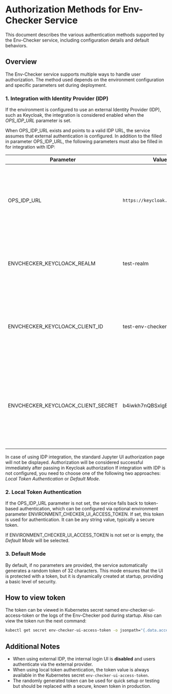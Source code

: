 # Authorization Methods for Env-Checker Service

This document describes the various authentication methods supported by the Env-Checker service, including configuration
details and default behaviors.

## Overview

The Env-Checker service supports multiple ways to handle user authorization. The method used depends on the environment
configuration and specific parameters set during deployment.

### 1. Integration with Identity Provider (IDP)

If the environment is configured to use an external Identity Provider (IDP), such as Keycloak, the integration is
considered enabled when the _OPS_IDP_URL_ parameter is set.

When OPS_IDP_URL exists and points to a valid IDP URL, the service assumes that external authentication is configured.
In addition to the filled in parameter OPS_IDP_URL, the following parameters must also be filled in for integration with
IDP:

| **Parameter**                      | **Value Example**                | **Description**                                                                                                                                                |
| ---------------------------------- | -------------------------------- | -------------------------------------------------------------------------------------------------------------------------------------------------------------- |
| OPS_IDP_URL                        | `https://keycloak.k8s.org`       | URL to keycloak. If IDP parameters are not defined then access to Env Checker is allowable via Jupiter default token                                           |
| ENVCHECKER_KEYCLOACK_REALM         | test-realm                       | Name of IDP realm. User for Env-checker authentication have to belong to the realm                                                                             |
| ENVCHECKER_KEYCLOACK_CLIENT_ID     | test-env-checker-client          | IDP Client ID which have to belong to the realm. Client parameter in IDP 'Valid Redirect URIs' have to contain env-checker ingress URL                         |
| ENVCHECKER_KEYCLOACK_CLIENT_SECRET | b4iwkh7nQBSxIgBEtlYSxUfNuoGZY19K | IDP Client Secret. The value can be viewed in the Credentials tab on the idp client.\_If there is no Credentials tab. Set the Client authentication flag to ON |

In case of using IDP integration, the standard Jupyter UI authorization page will not be displayed. Authorization will
be considered successful immediately after passing in Keycloak authorization If integration with IDP is not configured,
you need to choose one of the following two approaches: _Local Token Authentication_ or _Default Mode_.

### 2. Local Token Authentication

If the OPS_IDP_URL parameter is not set, the service falls back to token-based authentication, which can be configured
via optional environment parameter ENVIRONMENT_CHECKER_UI_ACCESS_TOKEN. If set, this token is used for authentication.
It can be any string value, typically a secure token.

If ENVIRONMENT_CHECKER_UI_ACCESS_TOKEN is not set or is empty, the _Default Mode_ will be selected.

### 3. Default Mode

By default, if no parameters are provided, the service automatically generates a random token of 32 characters.
This mode ensures that the UI is protected with a token, but it is dynamically created at startup, providing a basic
level of security.

## How to view token

The token can be viewed in Kubernetes secret named env-checker-ui-access-token or the logs of the Env-Checker pod
during startup.
Also can view the token run the next command:

```bash
kubectl get secret env-checker-ui-access-token -o jsonpath="{.data.access-token}" | base64 --decode
```

## Additional Notes

* When using external IDP, the internal login UI is **disabled** and users authenticate via the external provider.
* When using local token authentication, the token value is always available in the Kubernetes secret
`env-checker-ui-access-token`.
* The randomly generated token can be used for quick setup or testing but should be replaced with a secure, known token
in production.
